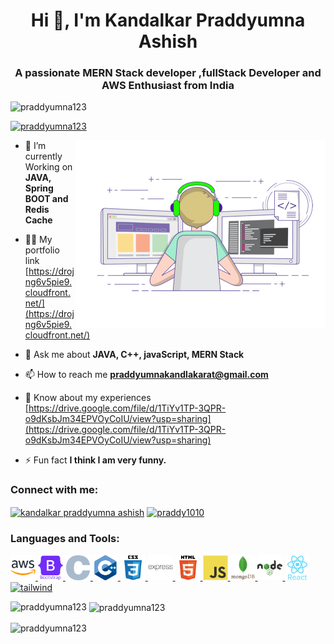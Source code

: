 <h1 align="center">Hi 👋, I'm Kandalkar Praddyumna Ashish</h1>
<h3 align="center">A passionate MERN Stack developer ,fullStack Developer and AWS Enthusiast from India</h3>

<p align="left"> <img src="https://komarev.com/ghpvc/?username=praddyumna123&label=Profile%20views&color=0e75b6&style=flat" alt="praddyumna123" /> </p>

<p align="left"> <a href="https://github.com/ryo-ma/github-profile-trophy"><img src="https://github-profile-trophy.vercel.app/?username=praddyumna123" alt="praddyumna123" /></a> </p>

<img align="right" alt="Coding" width="400" src="https://raw.githubusercontent.com/devSouvik/devSouvik/master/gif3.gif">

- 🌱 I’m currently Working on  **JAVA, Spring BOOT and Redis Cache**

- 👨‍💻 My portfolio link [https://drojng6v5pie9.cloudfront.net/](https://drojng6v5pie9.cloudfront.net/)

- 💬 Ask me about **JAVA, C++, javaScript, MERN Stack**

- 📫 How to reach me **praddyumnakandlakarat@gmail.com**

- 📄 Know about my experiences [https://drive.google.com/file/d/1TiYv1TP-3QPR-o9dKsbJm34EPVOyCoIU/view?usp=sharing](https://drive.google.com/file/d/1TiYv1TP-3QPR-o9dKsbJm34EPVOyCoIU/view?usp=sharing)

- ⚡ Fun fact **I think I am very funny.**

<h3 align="left">Connect with me:</h3>
<p align="left">
<a href="https://linkedin.com/in/kandalkar praddyumna ashish" target="blank"><img align="center" src="https://raw.githubusercontent.com/rahuldkjain/github-profile-readme-generator/master/src/images/icons/Social/linked-in-alt.svg" alt="kandalkar praddyumna ashish" height="30" width="40" /></a>
<a href="https://www.leetcode.com/praddy1010" target="blank"><img align="center" src="https://raw.githubusercontent.com/rahuldkjain/github-profile-readme-generator/master/src/images/icons/Social/leet-code.svg" alt="praddy1010" height="30" width="40" /></a>
</p>

<h3 align="left">Languages and Tools:</h3>
<p align="left"> <a href="https://aws.amazon.com" target="_blank" rel="noreferrer"> <img src="https://raw.githubusercontent.com/devicons/devicon/master/icons/amazonwebservices/amazonwebservices-original-wordmark.svg" alt="aws" width="40" height="40"/> </a> <a href="https://getbootstrap.com" target="_blank" rel="noreferrer"> <img src="https://raw.githubusercontent.com/devicons/devicon/master/icons/bootstrap/bootstrap-plain-wordmark.svg" alt="bootstrap" width="40" height="40"/> </a> <a href="https://www.cprogramming.com/" target="_blank" rel="noreferrer"> <img src="https://raw.githubusercontent.com/devicons/devicon/master/icons/c/c-original.svg" alt="c" width="40" height="40"/> </a> <a href="https://www.w3schools.com/cpp/" target="_blank" rel="noreferrer"> <img src="https://raw.githubusercontent.com/devicons/devicon/master/icons/cplusplus/cplusplus-original.svg" alt="cplusplus" width="40" height="40"/> </a> <a href="https://www.w3schools.com/css/" target="_blank" rel="noreferrer"> <img src="https://raw.githubusercontent.com/devicons/devicon/master/icons/css3/css3-original-wordmark.svg" alt="css3" width="40" height="40"/> </a> <a href="https://expressjs.com" target="_blank" rel="noreferrer"> <img src="https://raw.githubusercontent.com/devicons/devicon/master/icons/express/express-original-wordmark.svg" alt="express" width="40" height="40"/> </a> <a href="https://www.w3.org/html/" target="_blank" rel="noreferrer"> <img src="https://raw.githubusercontent.com/devicons/devicon/master/icons/html5/html5-original-wordmark.svg" alt="html5" width="40" height="40"/> </a> <a href="https://developer.mozilla.org/en-US/docs/Web/JavaScript" target="_blank" rel="noreferrer"> <img src="https://raw.githubusercontent.com/devicons/devicon/master/icons/javascript/javascript-original.svg" alt="javascript" width="40" height="40"/> </a> <a href="https://www.mongodb.com/" target="_blank" rel="noreferrer"> <img src="https://raw.githubusercontent.com/devicons/devicon/master/icons/mongodb/mongodb-original-wordmark.svg" alt="mongodb" width="40" height="40"/> </a> <a href="https://nodejs.org" target="_blank" rel="noreferrer"> <img src="https://raw.githubusercontent.com/devicons/devicon/master/icons/nodejs/nodejs-original-wordmark.svg" alt="nodejs" width="40" height="40"/> </a> <a href="https://reactjs.org/" target="_blank" rel="noreferrer"> <img src="https://raw.githubusercontent.com/devicons/devicon/master/icons/react/react-original-wordmark.svg" alt="react" width="40" height="40"/> </a> <a href="https://tailwindcss.com/" target="_blank" rel="noreferrer"> <img src="https://www.vectorlogo.zone/logos/tailwindcss/tailwindcss-icon.svg" alt="tailwind" width="40" height="40"/> </a> </p>

<p><img align="left" src="https://github-readme-stats.vercel.app/api/top-langs?username=praddyumna123&show_icons=true&locale=en&layout=compact" alt="praddyumna123" /></p>

<p>&nbsp;<img align="center" src="https://github-readme-stats.vercel.app/api?username=praddyumna123&show_icons=true&locale=en" alt="praddyumna123" /></p>

<p><img align="center" src="https://github-readme-streak-stats.herokuapp.com/?user=praddyumna123&" alt="praddyumna123" /></p>
